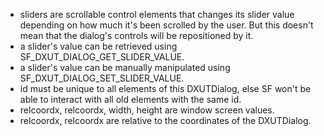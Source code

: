 * sliders are scrollable control elements that changes its slider value depending on how much it's been scrolled by the user. But this doesn't mean that the dialog's controls will be repositioned by it.
* a slider's value can be retrieved using SF_DXUT_DIALOG_GET_SLIDER_VALUE.
* a slider's value can be manually manipulated using SF_DXUT_DIALOG_SET_SLIDER_VALUE.
* id must be unique to all elements of this DXUTDialog, else SF won't be able to interact with all old elements with the same id.
* relcoordx, relcoordx, width, height are window screen values.
* relcoordx, relcoordx are relative to the coordinates of the DXUTDialog.